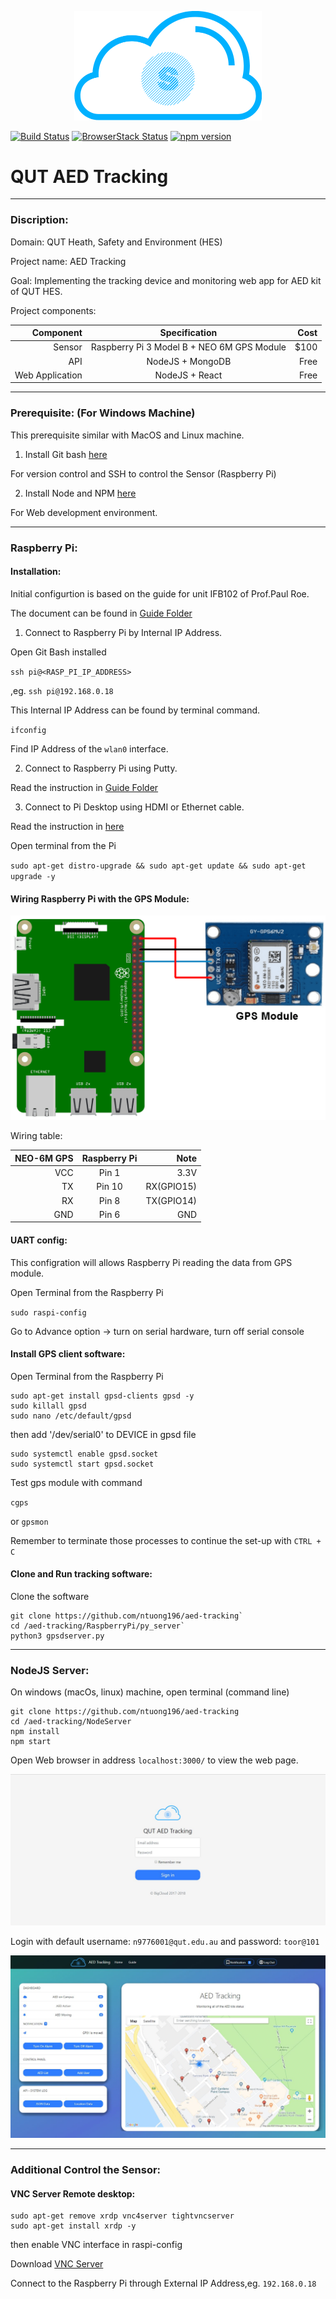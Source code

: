 <p align="center">
  <img src="https://github.com/ntuong196/AED-Tracking/raw/master/Screenshots/logo.png" width="300">
  
  [![Build Status](https://travis-ci.org/angular/angular.svg?branch=master)](https://travis-ci.org/angular/angular)
  [![BrowserStack Status](https://www.browserstack.com/automate/badge.svg?badge_key=LzF3RzBVVGt6VWE2S0hHaC9uYllOZz09LS1BVjNTclBKV0x4eVRlcjA4QVY1M0N3PT0=--eb4ce8c8dc2c1c5b2b5352d473ee12a73ac20e06)](https://www.browserstack.com/automate/public-build/LzF3RzBVVGt6VWE2S0hHaC9uYllOZz09LS1BVjNTclBKV0x4eVRlcjA4QVY1M0N3PT0=--eb4ce8c8dc2c1c5b2b5352d473ee12a73ac20e06)
  [![npm version](https://badge.fury.io/js/%40angular%2Fcore.svg)](https://www.npmjs.com/@angular/core)
</p>


# QUT AED Tracking
---
### Discription:

Domain: QUT Heath, Safety and Environment (HES)

Project name: AED Tracking

Goal: Implementing the tracking device and monitoring web app for AED kit of QUT HES. 

Project components:

| Component       | Specification                              | Cost  |
| ---------------:|:------------------------------------------:| -----:|
| Sensor          | Raspberry Pi 3 Model B + NEO 6M GPS Module |  $100 |
| API             | NodeJS + MongoDB                           |  Free |
| Web Application | NodeJS + React                             |  Free |

---
### Prerequisite: (For Windows Machine)
This prerequisite similar with MacOS and Linux machine.

1) Install Git bash [here](https://nodejs.org/en/download/current/)

For version control and SSH to control the Sensor (Raspberry Pi)

2) Install Node and NPM [here](https://nodejs.org/en/download/current/)

For Web development environment.

---
### Raspberry Pi: 

#### Installation:

Initial configurtion is based on the guide for unit IFB102 of Prof.Paul Roe.

The document can be found in [Guide Folder](https://github.com/ntuong196/aed-tracking/Guide)

1) Connect to Raspberry Pi by Internal IP Address.

Open Git Bash installed

`ssh pi@<RASP_PI_IP_ADDRESS>`

,eg. `ssh pi@192.168.0.18`

This Internal IP Address can be found by terminal command.

`ifconfig`

Find IP Address of the `wlan0` interface.

2) Connect to Raspberry Pi using Putty.

Read the instruction in [Guide Folder](https://github.com/ntuong196/aed-tracking/Guide)

3) Connect to Pi Desktop using HDMI or Ethernet cable.

Read the instruction in [here](https://www.instructables.com/id/How-to-connect-raspberry-pi-to-laptop-display/)

Open terminal from the Pi

`sudo apt-get distro-upgrade && sudo apt-get update && sudo apt-get upgrade -y`

#### Wiring Raspberry Pi with the GPS Module:

<p align="center">
  <img src="https://github.com/ntuong196/AED-Tracking/raw/master/Screenshots/wiring.png">
</p>

Wiring table:

| NEO-6M GPS       | Raspberry Pi       | Note        |
| ----------------:|:------------------:| -----------:|
| VCC              | Pin 1              |  3.3V       |
| TX               | Pin 10             |  RX(GPIO15) |
| RX               | Pin 8              |  TX(GPIO14) |
| GND              | Pin 6              |  GND        |

#### UART config:

This configration will allows Raspberry Pi reading the data from GPS module. 

Open Terminal from the Raspberry Pi

`sudo raspi-config`

Go to Advance option -> turn on serial hardware, turn off serial console 

#### Install GPS client software:

Open Terminal from the Raspberry Pi

```
sudo apt-get install gpsd-clients gpsd -y
sudo killall gpsd
sudo nano /etc/default/gpsd
```

then add '/dev/serial0' to DEVICE in gpsd file

```
sudo systemctl enable gpsd.socket
sudo systemctl start gpsd.socket
```

Test gps module with command 

`cgps` 

or `gpsmon`

Remember to terminate those processes to continue the set-up with `CTRL + C`

#### Clone and Run tracking software:

Clone the software 

```
git clone https://github.com/ntuong196/aed-tracking`
cd /aed-tracking/RaspberryPi/py_server`
python3 gpsdserver.py
```

---
### NodeJS Server:

On windows (macOs, linux) machine, open terminal (command line)

```
git clone https://github.com/ntuong196/aed-tracking
cd /aed-tracking/NodeServer
npm install
npm start
```

Open Web browser in address `localhost:3000/` to view the web page.

<p align="center">
  <img src="https://github.com/ntuong196/AED-Tracking/raw/master/Screenshots/Signin.JPG">
</p>

Login with default username: `n9776001@qut.edu.au` and password: `toor@101`

<p align="center">
  <img src="https://github.com/ntuong196/AED-Tracking/raw/master/Screenshots/home.jpg">
</p>

---
### Additional Control the Sensor:

#### VNC Server Remote desktop:
```
sudo apt-get remove xrdp vnc4server tightvncserver
sudo apt-get install xrdp -y
```
then enable VNC interface in raspi-config

Download [VNC Server](https://www.realvnc.com/en/connect/download/vnc/)

Connect to the Raspberry Pi through External IP Address,eg. `192.168.0.18`

